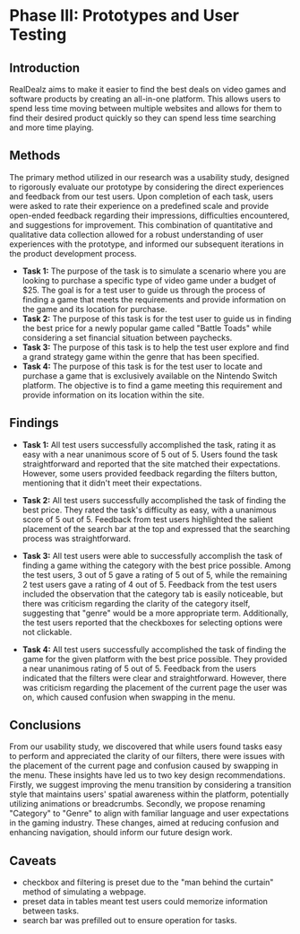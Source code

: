 # Phase III: Prototypes and User Testing

## Introduction

RealDealz aims to make it easier to find the best deals on video games and software products by creating an all-in-one platform. This allows users to spend less time moving between multiple websites and allows for them to find their desired product quickly so they can spend less time searching and more time playing.

## Methods

The primary method utilized in our research was a usability study, designed to rigorously evaluate our prototype by considering the direct experiences and feedback from our test users. Upon completion of each task, users were asked to rate their experience on a predefined scale and provide open-ended feedback regarding their impressions, difficulties encountered, and suggestions for improvement. This combination of quantitative and qualitative data collection allowed for a robust understanding of user experiences with the prototype, and informed our subsequent iterations in the product development process.

- **Task 1:** The purpose of the task is to simulate a scenario where you are looking to purchase a specific type of video game under a budget of $25. The goal is for a test user to guide us through the process of finding a game that meets the requirements and provide information on the game and its location for purchase.
- **Task 2:** The purpose of this task is for the test user to guide us in finding the best price for a newly popular game called "Battle Toads" while considering a set financial situation between paychecks.
- **Task 3:** The purpose of this task is to help the test user explore and find a grand strategy game within the genre that has been specified.
- **Task 4:** The purpose of this task is for the test user to locate and purchase a game that is exclusively available on the Nintendo Switch platform. The objective is to find a game meeting this requirement and provide information on its location within the site. 

## Findings

- **Task 1:** All test users successfully accomplished the task, rating it as easy with a near unanimous score of 5 out of 5. Users found the task straightforward and reported that the site matched their expectations. However, some users provided feedback regarding the filters button, mentioning that it didn't meet their expectations.

- **Task 2:** All test users successfully accomplished the task of finding the best price. They rated the task's difficulty as easy, with a unanimous score of 5 out of 5. Feedback from test users highlighted the salient placement of the search bar at the top and expressed that the searching process was straightforward.

- **Task 3:** All test users were able to successfully accomplish the task of finding a game withing the category with the best price possible. Among the test users, 3 out of 5 gave a rating of 5 out of 5, while the remaining 2 test users gave a rating of 4 out of 5. Feedback from the test users included the observation that the category tab is easily noticeable, but there was criticism regarding the clarity of the category itself, suggesting that "genre" would be a more appropriate term. Additionally, the test users reported that the checkboxes for selecting options were not clickable.

- **Task 4:** All test users successfully accomplished the task of finding the game for the given platform with the best price possible. They provided a near unanimous rating of 5 out of 5. Feedback from the users indicated that the filters were clear and straightforward. However, there was criticism regarding the placement of the current page the user was on, which caused confusion when swapping in the menu.


## Conclusions

From our usability study, we discovered that while users found tasks easy to perform and appreciated the clarity of our filters, there were issues with the placement of the current page and confusion caused by swapping in the menu. These insights have led us to two key design recommendations. Firstly, we suggest improving the menu transition by considering a transition style that maintains users' spatial awareness within the platform, potentially utilizing animations or breadcrumbs. Secondly, we propose renaming "Category" to "Genre" to align with familiar language and user expectations in the gaming industry. These changes, aimed at reducing confusion and enhancing navigation, should inform our future design work.

## Caveats

- checkbox and filtering is preset due to the "man behind the curtain" method of simulating a webpage.
- preset data in tables meant test users could memorize information between tasks.
- search bar was prefilled out to ensure operation for tasks.
